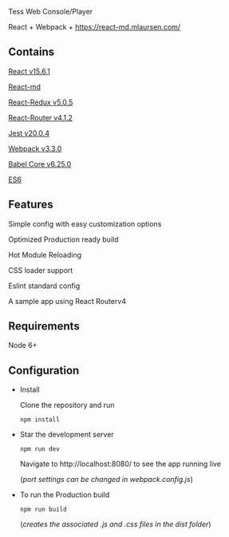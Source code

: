 Tess Web Console/Player 

React + Webpack + https://react-md.mlaursen.com/

Contains
--------------
[React v15.6.1](https://facebook.github.io/react/)

[React-md](https://react-md.mlaursen.com)

[React-Redux v5.0.5](http://redux.js.org/docs/basics/UsageWithReact.html)

[React-Router v4.1.2](https://github.com/ReactTraining/react-router)

[Jest v20.0.4](https://facebook.github.io/jest/docs/tutorial-react.html)

[Webpack v3.3.0](https://webpack.js.org/)

[Babel Core v6.25.0](https://babeljs.io/)

[ES6](http://es6-features.org/#Constants)


Features
--------------
Simple config with easy customization options

Optimized Production ready build


Hot Module Reloading

CSS loader support

Eslint standard config 

A sample app using React Routerv4

Requirements
--------------
Node 6+
   
Configuration
--------------
 - Install
 
   Clone the repository and run
   
   `npm install`
   
 - Star the development server
 
   `npm run dev`
   
   Navigate to http://localhost:8080/ to see the app running live
   
   (*port settings can be changed in webpack.config.js*)
   

- To run the Production build

   `npm run build`
   
   (*creates the associated .js and .css files in the dist folder*)
    
